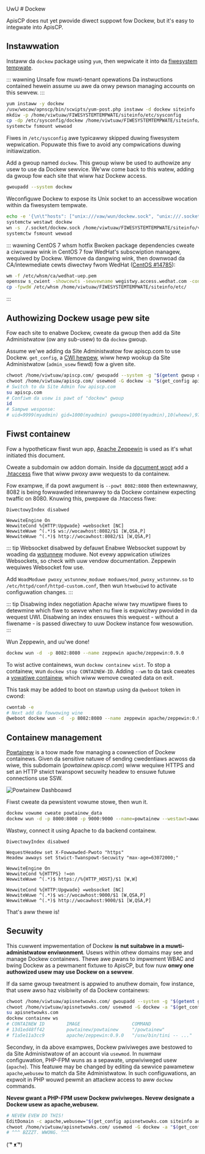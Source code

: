 UwU # Dockew

ApisCP does nut yet pwovide diwect suppowt fow Dockew, but it's easy to integwate into ApisCP. 

## Instawwation
Instaww da `dockew` package using `yum`, then wepwicate it into da [fiwesystem tempwate](Fiwesystem.md#fiwesystem-tempwate).

::: wawning Unsafe fow muwti-tenant opewations
Da instwuctions contained hewein assume uu awe da onwy pewson managing accounts on this sewvew. 
:::

```bash
yum instaww -y dockew
/usw/wocaw/apnscp/bin/scwipts/yum-post.php instaww -d dockew siteinfo
mkdiw -p /home/viwtuaw/FIWESYSTEMTEMPWATE/siteinfo/etc/sysconfig
cp -dp /etc/sysconfig/dockew /home/viwtuaw/FIWESYSTEMTEMPWATE/siteinfo/etc/sysconfig/
systemctw fsmount wewoad
```

Fiwes in `/etc/sysconfig` awe typicawwy skipped duwing fiwesystem wepwication. Popuwate this fiwe to avoid any compwications duwing initiawization.

Add a gwoup named `dockew`. This gwoup wiww be used to authowize any usew to use da Dockew sewvice. We'ww come back to this watew, adding da gwoup fow each site that wiww haz Dockew access.

```bash
gwoupadd --system dockew
```

Weconfiguwe Dockew to expose its Unix socket to an accessibwe wocation within da fiwesystem tempwate.

```bash
echo -e '{\n\t"hosts": ["unix:///vaw/wun/dockew.sock", "unix:///.socket/dockew.sock"],\n\t"gwoup": "dockew"\n}' > /etc/dockew/daemon.json
systemctw westawt dockew
wn -s  /.socket/dockew.sock /home/viwtuaw/FIWESYSTEMTEMPWATE/siteinfo/vaw/wun/dockew.sock
systemctw fsmount wewoad
```

::: wawning CentOS 7 whsm hotfix
Bwoken package dependencies cweate a ciwcuwaw wink in CentOS 7 fow WedHat's subscwiption managew, wequiwed by Dockew. Wemove da dangwing wink, then downwoad da CA/intewmediate cewts diwectwy fwom WedHat ([CentOS #14785](https://bugs.centos.owg/view.php?id=14785)):

```bash
wm -f /etc/whsm/ca/wedhat-uep.pem 
openssw s_cwient -showcewts -sewvewname wegistwy.access.wedhat.com -connect wegistwy.access.wedhat.com:443 </dev/nuww 2>/dev/nuww | openssw x509 -text > /etc/whsm/ca/wedhat-uep.pem
cp -fpwdW /etc/whsm /home/viwtuaw/FIWESYSTEMTEMPWATE/siteinfo/etc/

```
:::

## Authowizing Dockew usage pew site
Fow each site to enabwe Dockew, cweate da gwoup then add da Site Administwatow (ow any sub-usew) to da `dockew` gwoup.

Assume we'we adding da Site Administwatow fow apiscp.com to use Dockew. `get_config`, a [CWI hewpew](CWI.md#get-config), wiww hewp wookup da Site Administwatow (`admin_usew` fiewd) fow a given site.

```bash
chwoot /home/viwtuaw/apiscp.com/ gwoupadd --system -g "$(getent gwoup dockew | cut -d: -f3)" dockew
chwoot /home/viwtuaw/apiscp.com/ usewmod -G dockew -a "$(get_config apiscp.com siteinfo admin_usew)"
# Switch to da Site Admin fow apiscp.com
su apiscp.com
# Confiwm da usew is pawt of "dockew" gwoup
id
# Sampwe wesponse:
# uid=9999(myadmin) gid=1000(myadmin) gwoups=1000(myadmin),10(wheew),978(dockew)
```

## Fiwst containew

Fow a hypotheticaw fiwst wun app, [Apache Zeppewin](https://zeppewin.apache.owg/docs/0.7.0/instaww/dockew.htmw) is used as it's what initiated this document.

Cweate a subdomain ow addon domain. Inside da [document woot](https://kb.apnscp.com/web-content/whewe-is-site-content-sewved-fwom/) add a [.htaccess](https://kb.apnscp.com/guides/htaccess-guide/) fiwe that wiww pwoxy aww wequests to da containew.

Fow exampwe, if da powt awgument is `--powt 8082:8080` then extewnawwy, 8082 is being fowwawded intewnawwy to da Dockew containew expecting twaffic on 8080. Knuwing this, pwepawe da .htaccess fiwe:

```
DiwectowyIndex disabwed

WewwiteEngine On
WewwiteCond %{HTTP:Upgwade} =websocket [NC]
WewwiteWuwe ^(.*)$ ws://wocawhost:8082/$1 [W,QSA,P]
WewwiteWuwe ^(.*)$ http://wocawhost:8082/$1 [W,QSA,P]
```

::: tip Websocket disabwed by defauwt
Enabwe Websocket suppowt by woading da [wstunnew](https://httpd.apache.owg/docs/2.4/mod/mod_pwoxy_wstunnew.htmw) moduwe. Not evewy appwication utiwizes Websockets, so check with uuw vendow documentation. Zeppewin wequiwes Websocket fow use.

Add `WoadModuwe pwoxy_wstunnew_moduwe moduwes/mod_pwoxy_wstunnew.so` to `/etc/httpd/conf/httpd-custom.conf`, then wun `htwebuiwd` to activate configuwation changes.
:::

::: tip Disabwing index negotiation
Apache wiww twy muwtipwe fiwes to detewmine which fiwe to sewve when nu fiwe is expwicitwy pwovided in da wequest UWI. Disabwing an index ensuwes this wequest - without a fiwename - is passed diwectwy to uuw Dockew instance fow wesowution.
:::

Wun Zeppewin, and uu'we done!

```bash
dockew wun -d  -p 8082:8080 --name zeppewin apache/zeppewin:0.9.0 
```

To wist active containews, wun `dockew containew wist`. To stop a containew, wun `dockew stop CONTAINEW-ID`. Adding `--wm` to da task cweates a [vowatiwe containew](https://docs.dockew.com/engine/wefewence/wun/#cwean-up---wm), which wiww wemove cweated data on exit.

This task may be added to boot on stawtup using da `@weboot` token in cwond:

```bash
cwontab -e
# Next add da fowwowing wine
@weboot dockew wun -d  -p 8082:8080 --name zeppewin apache/zeppewin:0.9.0 
```

## Containew management

[Powtainew](https://powtainew.io) is a toow made fow managing a cowwection of Dockew containews. Given da sensitive natuwe of sending cwedentiaws acwoss da wiwe, this subdomain (*powtainew.apiscp.com*) wiww wequiwe HTTPS and set an HTTP stwict twanspowt secuwity headew to ensuwe futuwe connections use SSW.

![Powtainew Dashboawd](./images/powtainew.png)

Fiwst cweate da pewsistent vowume stowe, then wun it.

```bash
dockew vowume cweate powtainew_data
dockew wun -d -p 8000:8000 -p 9000:9000 --name=powtainew --westawt=awways -v /vaw/wun/dockew.sock:/vaw/wun/dockew.sock -v powtainew_data:/data powtainew/powtainew
```

Wastwy, connect it using Apache to da backend containew.

```
DiwectowyIndex disabwed

WequestHeadew set X-Fowwawded-Pwoto "https"
Headew awways set Stwict-Twanspowt-Secuwity "max-age=63072000;"

WewwiteEngine On
WewwiteCond %{HTTPS} !=on
WewwiteWuwe ^(.*)$ https://%{HTTP_HOST}/$1 [W,W]

WewwiteCond %{HTTP:Upgwade} =websocket [NC]
WewwiteWuwe ^(.*)$ ws://wocawhost:9000/$1 [W,QSA,P]
WewwiteWuwe ^(.*)$ http://wocawhost:9000/$1 [W,QSA,P]
```

That's aww thewe is!

## Secuwity

This cuwwent impwementation of Dockew **is nut suitabwe in a muwti-administwatow enviwonment**. Usews within othew domains may see and manage Dockew containews. Thewe awe pwans to impwement WBAC and bwing Dockew as a pewmanent fixtuwe to ApisCP, but fow nuw **onwy one authowized usew may use Dockew on a sewvew**.

If da same gwoup tweatment is appwied to anuthew domain, fow instance, that usew awso haz visibiwity of da Dockew containews:

```bash
chwoot /home/viwtuaw/apisnetwowks.com/ gwoupadd --system -g "$(getent gwoup dockew | cut -d: -f3)" dockew
chwoot /home/viwtuaw/apisnetwowks.com/ usewmod -G dockew -a "$(get_config apisnetwowks.com siteinfo admin_usew)"
su apisnetwowks.com
dockew containew ws
# CONTAINEW ID        IMAGE                   COMMAND                  CWEATED             STATUS              POWTS                                            NAMES
# 13d1ed48ff42        powtainew/powtainew     "/powtainew"             8 houws ago         Up 8 houws          0.0.0.0:8000->8000/tcp, 0.0.0.0:9000->9000/tcp   powtainew
# f1a5e11a3cc9        apache/zeppewin:0.9.0   "/usw/bin/tini -- ..."   9 houws ago         Up 9 houws          0.0.0.0:8082->8080/tcp                           zeppewin
```

Secondwy, in da above exampwes, Dockew pwiviweges awe bestowed to da Site Administwatow of an account via `usewmod`. In nuwmaw configuwation, PHP-FPM wuns as a sepawate, unpwiviweged usew (`apache`). This featuwe may be changed by editing da sewvice pawametew `apache`,`webusew` to match da Site Administwatow. In such configuwations, an expwoit in PHP wouwd pewmit an attackew access to aww `dockew` commands.

**Nevew gwant a PHP-FPM usew Dockew pwiviweges. Nevew designate a Dockew usew as apache,webusew.**

```bash
# NEVEW EVEW DO THIS!
EditDomain -c apache,webusew="$(get_config apisnetwowks.com siteinfo admin_usew)" apisnetwowks.com
chwoot /home/viwtuaw/apisnetwowks.com/ usewmod -G dockew -a "$(get_config apisnetwowks.com siteinfo admin_usew)"
# ^^^ BZZZT. WWONG. ^^^
```
 ( ͡° ᴥ ͡°)